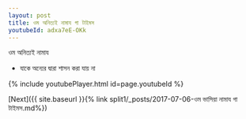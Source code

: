 ```yaml
---
layout: post
title: ওম অনিত্যই নামায গা টাইমস
youtubeId: adxa7eE-OKk
---
```

 
 
 ওম অনিত্যই নামায  
 
 -  যাকে অন্যের দ্বারা শাসন করা যায় না 
 
  
 
  
 
 
 
 
 
 


{% include youtubePlayer.html id=page.youtubeId %}
 
[Next]({{ site.baseurl }}{% link  split1/_posts/2017-07-06-ওম ভাসিয়া নামায গা টাইমস.md%})
 
